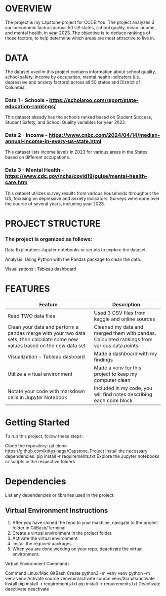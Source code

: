 # OVERVIEW
The project is my capstone project for CODE:You. The project analyzes 3 socioeconomic factors across 50 US states, school quality, mean income, and mental health, in year 2023.  The objective is to deduce rankings of those factors, to help determine which areas are most attractive to live in.

# DATA
The dataset used in this project contains information about school quality, school safety, income by occupation, mental health indicators (i.e. depressive and anxiety factors) across all 50 states and District of Columbia.

### Data 1 - Schools - https://scholaroo.com/report/state-education-rankings/ 
This dataset already has the schools ranked based on Student Success, Student Safety, and School Quality variables for year 2023.

### Data 2 - Income - https://www.cnbc.com/2024/04/14/median-annual-income-in-every-us-state.html
This dataset lists income levels in 2023 for various areas in the States based on different occupations.

### Data 3 - Mental Health - https://www.cdc.gov/nchs/covid19/pulse/mental-health-care.htm
This dataset utilizes survey results from various households throughout the US, focusing on depressive and anxiety indicators.  Surveys were done over the course of several years, including year 2023.

# PROJECT STRUCTURE
### The project is organized as follows:

Data Exploration: Jupyter notebooks or scripts to explore the dataset.

Analysis: Using Python with the Pandas package to clean the data.

Visualizations :  Tableau dashboard

# FEATURES
| Feature |	Description |
|---------| ----------- |
| Read TWO data files |	Used 3 CSV files from kaggle and online sources |
|Clean your data and perform a pandas merge with your two data sets, then calculate some new values based on the new data set | Cleaned my data and merged them with pandas. Calculated rankings from various data points |
| Visualization - Tableau dasboard | Made a dashboard with my findings |
| Utilize a virtual environment |	Made a venv for this project to keep my computer clean |
| Notate your code with markdown cells in Jupyter Notebook | Included in my code, you will find notes describing each code block |

# Getting Started
To run this project, follow these steps:

Clone the repository: git clone https://github.com/kittysinaga/Capstone_Project
Install the necessary dependencies: pip install -r requirements.txt
Explore the Jupyter notebooks or scripts in the respective folders

# Dependencies
List any dependencies or libraries used in the project.

## Virtual Environment Instructions
1. After you have cloned the repo to your machine, navigate to the project folder in GitBash/Terminal.
2. Create a virtual environment in the project folder.
3. Activate the virtual environment.
4. Install the required packages.
5. When you are done working on your repo, deactivate the virtual environment.

Virtual Environment Commands

Command	Linux/Mac	GitBash
Create	python3 -m venv venv	python -m venv venv
Activate	source venv/bin/activate	source venv/Scripts/activate
Install	pip install -r requirements.txt	pip install -r requirements.txt
Deactivate	deactivate	deactivate